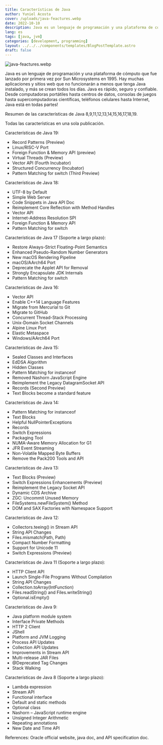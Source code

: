 ```yaml
---
title: Características de Java
author: Yuniel Acosta
cover: /uploads/java-feactures.webp
date: 2022-10-10
description: Java es un lenguaje de programación y una plataforma de cómputo que fue lanzado por primera vez por Sun Microsystems en 1995. Hay muchas aplicaciones y sitios web que no funcionarán a menos que tenga Java instalado, y más se crean todos los días. Java es rápido, seguro y confiable. Desde computadoras portátiles hasta centros de datos, consolas de juegos hasta supercomputadoras científicas, teléfonos celulares hasta Internet, Java está en todas partes!
lang: es
tags: [java, jvm]
categories: [development, programming]
layout: ../../../components/templates/BlogPostTemplate.astro
draft: false
---
```


![java-feactures.webp](/uploads/java-feactures.webp)

Java es un lenguaje de programación y una plataforma de cómputo que fue lanzado por primera vez por Sun Microsystems en 1995. Hay muchas aplicaciones y sitios web que no funcionarán a menos que tenga Java instalado, y más se crean todos los días. Java es rápido, seguro y confiable. Desde computadoras portátiles hasta centros de datos, consolas de juegos hasta supercomputadoras científicas, teléfonos celulares hasta Internet, Java está en todas partes!

Resumen de las características de Java 8,9,11,12,13,14,15,16,17,18,19.

Todas las características en una sola publicación.

Características de Java 19:

- Record Patterns (Preview)
- Linux/RISC-V Port
- Foreign Function & Memory API (preview)
- Virtual Threads (Preview)
- Vector API (Fourth Incubator)
- Structured Concurrency (Incubator)
- Pattern Matching for switch (Third Preview)

Características de Java 18:

- UTF-8 by Default
- Simple Web Server
- Code Snippets in Java API Doc
- Reimplement Core Reflection with Method Handles
- Vector API
- Internet-Address Resolution SPI
- Foreign Function & Memory API
- Pattern Matching for switch

Características de Java 17 (Soporte a largo plazo):

- Restore Always-Strict Floating-Point Semantics
- Enhanced Pseudo-Random Number Generators
- New macOS Rendering Pipeline
- macOS/AArch64 Port
- Deprecate the Applet API for Removal
- Strongly Encapsulate JDK Internals
- Pattern Matching for switch

Características de Java 16:

- Vector API
- Enable C++14 Language Features
- Migrate from Mercurial to Git
- Migrate to GitHub
- Concurrent Thread-Stack Processing
- Unix-Domain Socket Channels
- Alpine Linux Port
- Elastic Metaspace
- Windows/AArch64 Port

Características de Java 15:

- Sealed Classes and Interfaces
- EdDSA Algorithm
- Hidden Classes
- Pattern Matching for instanceof
- Removed Nashorn JavaScript Engine
- Reimplement the Legacy DatagramSocket API
- Records (Second Preview)
- Text Blocks become a standard feature

Características de Java 14:

- Pattern Matching for instanceof
- Text Blocks
- Helpful NullPointerExceptions
- Records
- Switch Expressions
- Packaging Tool
- NUMA-Aware Memory Allocation for G1
- JFR Event Streaming
- Non-Volatile Mapped Byte Buffers
- Remove the Pack200 Tools and API

Características de Java 13:

- Text Blocks (Preview)
- Switch Expressions Enhancements (Preview)
- Reimplement the Legacy Socket API
- Dynamic CDS Archive
- ZGC: Uncommit Unused Memory
- FileSystems.newFileSystem() Method
- DOM and SAX Factories with Namespace Support

Características de Java 12:

- Collectors.teeing() in Stream API
- String API Changes
- Files.mismatch(Path, Path)
- Compact Number Formatting
- Support for Unicode 11
- Switch Expressions (Preview)

Características de Java 11 (Soporte a largo plazo):

- HTTP Client API
- Launch Single-File Programs Without Compilation
- String API Changes
- Collection.toArray(IntFunction)
- Files.readString() and Files.writeString()
- Optional.isEmpty()

Características de Java 9:

- Java platform module system
- Interface Private Methods
- HTTP 2 Client
- JShell
- Platform and JVM Logging
- Process API Updates
- Collection API Updates
- Improvements in Stream API
- Multi-release JAR Files
- @Deprecated Tag Changes
- Stack Walking

Características de Java 8 (Soporte a largo plazo):

- Lambda expression
- Stream API
- Functional interface
- Default and static methods
- Optional class
- Nashorn – JavaScript runtime engine
- Unsigned Integer Arithmetic
- Repeating annotations
- New Date and Time API

References: Oracle official website, java doc, and API specification doc.
